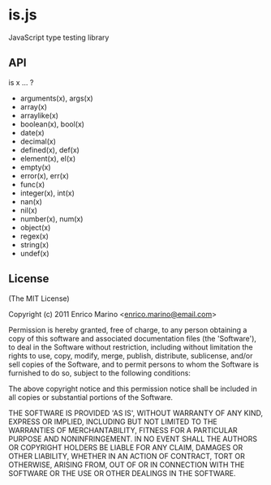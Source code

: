 # is.js

JavaScript type testing library

## API

is x ... ?

 - arguments(x), args(x)
 - array(x)
 - arraylike(x)
 - boolean(x), bool(x)
 - date(x)
 - decimal(x)
 - defined(x), def(x)
 - element(x), el(x)
 - empty(x)
 - error(x), err(x)
 - func(x)
 - integer(x), int(x)
 - nan(x)
 - nil(x)
 - number(x), num(x)
 - object(x)
 - regex(x)
 - string(x)
 - undef(x)

## License 

(The MIT License)

Copyright (c) 2011 Enrico Marino &lt;enrico.marino@email.com&gt;

Permission is hereby granted, free of charge, to any person obtaining
a copy of this software and associated documentation files (the
'Software'), to deal in the Software without restriction, including
without limitation the rights to use, copy, modify, merge, publish,
distribute, sublicense, and/or sell copies of the Software, and to
permit persons to whom the Software is furnished to do so, subject to
the following conditions:

The above copyright notice and this permission notice shall be
included in all copies or substantial portions of the Software.

THE SOFTWARE IS PROVIDED 'AS IS', WITHOUT WARRANTY OF ANY KIND,
EXPRESS OR IMPLIED, INCLUDING BUT NOT LIMITED TO THE WARRANTIES OF
MERCHANTABILITY, FITNESS FOR A PARTICULAR PURPOSE AND NONINFRINGEMENT.
IN NO EVENT SHALL THE AUTHORS OR COPYRIGHT HOLDERS BE LIABLE FOR ANY
CLAIM, DAMAGES OR OTHER LIABILITY, WHETHER IN AN ACTION OF CONTRACT,
TORT OR OTHERWISE, ARISING FROM, OUT OF OR IN CONNECTION WITH THE
SOFTWARE OR THE USE OR OTHER DEALINGS IN THE SOFTWARE.
